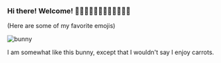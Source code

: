 ### Hi there! Welcome! 🌟💖🧸🎀🎐🍍🍒🐰🦄🍧🥳🦩
(Here are some of my favorite emojis)

![bunny](https://github.com/ALBHL/ALBHL/assets/48111348/65a97530-d885-4ffe-b20d-f3ad2a2f8497)

I am somewhat like this bunny, except that I wouldn't say I enjoy carrots.
